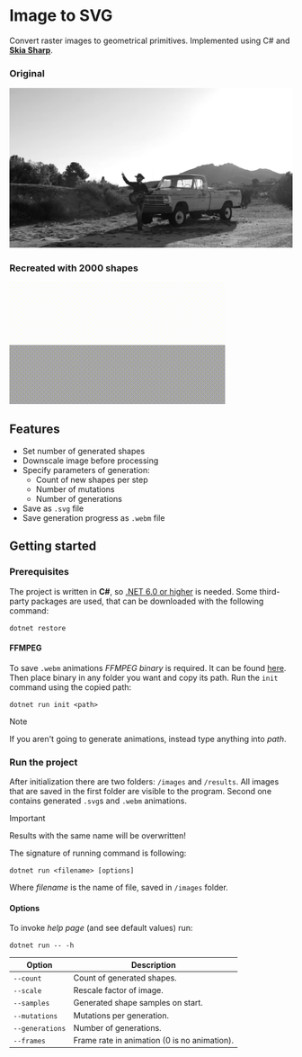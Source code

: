 # Image to SVG

Convert raster images to geometrical primitives. Implemented using C# and [**Skia Sharp**](https://github.com/mono/SkiaSharp).

### Original

![Original image](readme/image.png)

### Recreated with 2000 shapes

![Image recreated with 2000 shapes](readme/wheelerwalkerjr.gif)

## Features

-   Set number of generated shapes
-   Downscale image before processing
-   Specify parameters of generation:
    -   Count of new shapes per step
    -   Number of mutations
    -   Number of generations
-   Save as `.svg` file
-   Save generation progress as `.webm` file

## Getting started

### Prerequisites

The project is written in **C#**, so [.NET 6.0 or higher](https://dotnet.microsoft.com/en-us/download) is needed. Some third-party packages are used, that can be downloaded with the following command:

```
dotnet restore
```

#### FFMPEG

To save `.webm` animations _FFMPEG binary_ is required. It can be found [here](https://ffmpeg.org/download.html). Then place binary in any folder you want and copy its path. Run the `init` command using the copied path:

```
dotnet run init <path>
```

> [!NOTE]
> If you aren't going to generate animations, instead type anything into _path_.

### Run the project

After initialization there are two folders: `/images` and `/results`. All images that are saved in the first folder are visible to the program. Second one contains generated `.svg`s and `.webm` animations.

> [!IMPORTANT]
> Results with the same name will be overwritten!

The signature of running command is following:

```
dotnet run <filename> [options]
```

Where _filename_ is the name of file, saved in `/images` folder.

#### Options

To invoke _help page_ (and see default values) run:

```
dotnet run -- -h
```

| Option          | Description                                  |
| --------------- | -------------------------------------------- |
| `--count`       | Count of generated shapes.                   |
| `--scale`       | Rescale factor of image.                     |
| `--samples`     | Generated shape samples on start.            |
| `--mutations`   | Mutations per generation.                    |
| `--generations` | Number of generations.                       |
| `--frames`      | Frame rate in animation (0 is no animation). |
